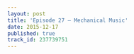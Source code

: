 ```yaml
---
layout: post
title: 'Episode 27 – Mechanical Music'
date: 2015-12-17
published: true
track_id: 237739751
---
```

<div class='list post-player' track='{{page.track_id}}'></div>